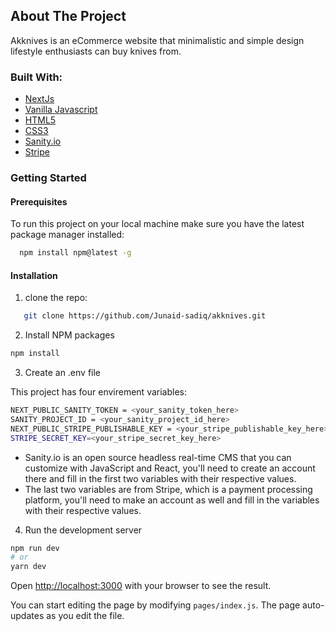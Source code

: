 <div align='center' >
<!-- <img src="https://i.imgur.com/jrnzZO3.png" alt="Alt text" title="Optional title"> -->
</div>

## About The Project

Akknives is an eCommerce website that minimalistic and simple design lifestyle enthusiasts can buy knives from.

### Built With:

- [NextJs](https://nextjs.org/)
- [Vanilla Javascript](https://developer.mozilla.org/en-US/docs/Web/JavaScript)
- [HTML5](https://developer.mozilla.org/en-US/docs/Glossary/HTML5)
- [CSS3](https://developer.mozilla.org/en-US/docs/Web/CSS)
- [Sanity.io](https://www.sanity.io/)
- [Stripe](https://stripe.com/)

### Getting Started

#### Prerequisites

To run this project on your local machine make sure you have the latest package manager installed:

```sh
  npm install npm@latest -g
```

#### Installation

1. clone the repo:

```sh
   git clone https://github.com/Junaid-sadiq/akknives.git
```

2.  Install NPM packages

```sh
npm install
```

3. Create an .env file

This project has four envirement variables:

```sh
NEXT_PUBLIC_SANITY_TOKEN = <your_sanity_token_here>
SANITY_PROJECT_ID = <your_sanity_project_id_here>
NEXT_PUBLIC_STRIPE_PUBLISHABLE_KEY = <your_stripe_publishable_key_here>
STRIPE_SECRET_KEY=<your_stripe_secret_key_here>
```

- Sanity.io is an open source headless real-time CMS that you can customize with JavaScript and React, you'll need to create an account there and fill in the first two variables with their respective values.
- The last two variables are from Stripe, which is a payment processing platform, you'll need to make an account as well and fill in the variables with their respective values.

4. Run the development server

```bash
npm run dev
# or
yarn dev
```

Open [http://localhost:3000](http://localhost:3000) with your browser to see the result.

You can start editing the page by modifying `pages/index.js`. The page auto-updates as you edit the file.
